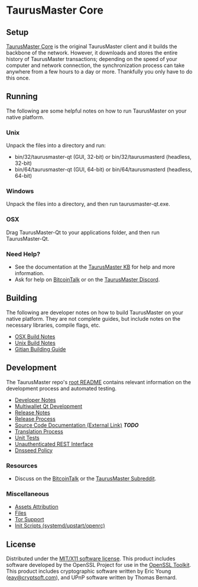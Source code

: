TaurusMaster Core
=====================

Setup
---------------------
[TaurusMaster Core](https://www.taurusmastercrypto.com/) is the original TaurusMaster client and it builds the backbone of the network. However, it downloads and stores the entire history of TaurusMaster transactions; depending on the speed of your computer and network connection, the synchronization process can take anywhere from a few hours to a day or more. Thankfully you only have to do this once.

Running
---------------------
The following are some helpful notes on how to run TaurusMaster on your native platform.

### Unix

Unpack the files into a directory and run:

- bin/32/taurusmaster-qt (GUI, 32-bit) or bin/32/taurusmasterd (headless, 32-bit)
- bin/64/taurusmaster-qt (GUI, 64-bit) or bin/64/taurusmasterd (headless, 64-bit)

### Windows

Unpack the files into a directory, and then run taurusmaster-qt.exe.

### OSX

Drag TaurusMaster-Qt to your applications folder, and then run TaurusMaster-Qt.

### Need Help?

* See the documentation at the [TaurusMaster KB](https://kb.taurusmastercrypto.com)
for help and more information.
* Ask for help on [BitcoinTalk](https://bitcointalk.org/index.php?topic=2499481.0) or on the [TaurusMaster Discord](https://discord.gg/a7vhegP).

Building
---------------------
The following are developer notes on how to build TaurusMaster on your native platform. They are not complete guides, but include notes on the necessary libraries, compile flags, etc.

- [OSX Build Notes](build-osx.md)
- [Unix Build Notes](build-unix.md)
- [Gitian Building Guide](gitian-building.md)

Development
---------------------
The TaurusMaster repo's [root README](https://github.com/taurusmaster-crypto/TaurusMaster/blob/master/README.md) contains relevant information on the development process and automated testing.

- [Developer Notes](developer-notes.md)
- [Multiwallet Qt Development](multiwallet-qt.md)
- [Release Notes](release-notes.md)
- [Release Process](release-process.md)
- [Source Code Documentation (External Link)](https://dev.visucore.com/bitcoin/doxygen/) ***TODO***
- [Translation Process](translation_process.md)
- [Unit Tests](unit-tests.md)
- [Unauthenticated REST Interface](REST-interface.md)
- [Dnsseed Policy](dnsseed-policy.md)

### Resources

* Discuss on the [BitcoinTalk](https://bitcointalk.org/index.php?topic=2499481.0) or the [TaurusMaster Subreddit](http://reddit.com/r/taurusmastercoin).

### Miscellaneous
- [Assets Attribution](assets-attribution.md)
- [Files](files.md)
- [Tor Support](tor.md)
- [Init Scripts (systemd/upstart/openrc)](init.md)

License
---------------------
Distributed under the [MIT/X11 software license](http://www.opensource.org/licenses/mit-license.php).
This product includes software developed by the OpenSSL Project for use in the [OpenSSL Toolkit](https://www.openssl.org/). This product includes
cryptographic software written by Eric Young ([eay@cryptsoft.com](mailto:eay@cryptsoft.com)), and UPnP software written by Thomas Bernard.

